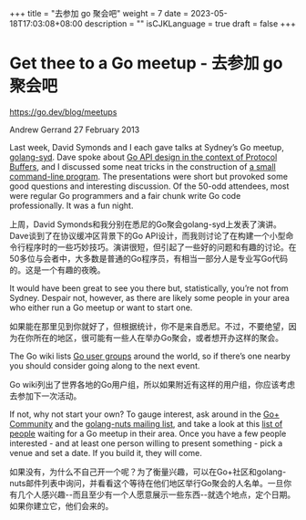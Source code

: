 +++
title = "去参加 go 聚会吧"
weight = 7
date = 2023-05-18T17:03:08+08:00
description = ""
isCJKLanguage = true
draft = false
+++

# Get thee to a Go meetup - 去参加 go 聚会吧

https://go.dev/blog/meetups

Andrew Gerrand
27 February 2013

Last week, David Symonds and I each gave talks at Sydney’s Go meetup, [golang-syd](http://www.meetup.com/golang-syd/). Dave spoke about [Go API design in the context of Protocol Buffers](http://talks.godoc.org/github.com/dsymonds/talks/2013-feb-golang-syd/golang-syd.slide), and I discussed some neat tricks in the construction of [a small command-line program](http://talks.godoc.org/github.com/nf/streak/talk.slide). The presentations were short but provoked some good questions and interesting discussion. Of the 50-odd attendees, most were regular Go programmers and a fair chunk write Go code professionally. It was a fun night.

上周，David Symonds和我分别在悉尼的Go聚会golang-syd上发表了演讲。Dave谈到了在协议缓冲区背景下的Go API设计，而我则讨论了在构建一个小型命令行程序时的一些巧妙技巧。演讲很短，但引起了一些好的问题和有趣的讨论。在50多位与会者中，大多数是普通的Go程序员，有相当一部分人是专业写Go代码的。这是一个有趣的夜晚。

It would have been great to see you there but, statistically, you’re not from Sydney. Despair not, however, as there are likely some people in your area who either run a Go meetup or want to start one.

如果能在那里见到你就好了，但根据统计，你不是来自悉尼。不过，不要绝望，因为在你所在的地区，很可能有一些人在举办Go聚会，或者想开办这样的聚会。

The Go wiki lists [Go user groups](https://go.dev/wiki/GoUserGroups) around the world, so if there’s one nearby you should consider going along to the next event.

Go wiki列出了世界各地的Go用户组，所以如果附近有这样的用户组，你应该考虑去参加下一次活动。

If not, why not start your own? To gauge interest, ask around in the [Go+ Community](https://plus.google.com/communities/114112804251407510571) and the [golang-nuts mailing list](http://groups.google.com/group/golang-nuts), and take a look at this [list of people](http://golang.meetup.com/all/) waiting for a Go meetup in their area. Once you have a few people interested - and at least one person willing to present something - pick a venue and set a date. If you build it, they will come.

如果没有，为什么不自己开一个呢？为了衡量兴趣，可以在Go+社区和golang-nuts邮件列表中询问，并看看这个等待在他们地区举行Go聚会的人名单。一旦你有几个人感兴趣--而且至少有一个人愿意展示一些东西--就选个地点，定个日期。如果你建立它，他们会来的。
